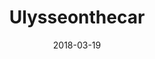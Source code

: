 ---
layout: site
title: "Ulysseonthecar"
date: 2018-03-19
categories: [community]
version: 5.2.9
major: 5
minor: 2
patch: 9
slug: ulysseonthecar
link: http://ulysseonthecar.altervista.org
permalink: /sites/:slug
---